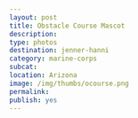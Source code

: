 ```yaml
---
layout: post
title: Obstacle Course Mascot
description:
type: photos
destination: jenner-hanni
category: marine-corps
subcat: 
location: Arizona
image: /img/thumbs/ocourse.png
permalink: 
publish: yes
---
```


<p><a href="https://jenner.smugmug.com/Marine-Corps/2008-Obstacle-Course-Mascot-Joke/i-vP9kv3m/0/M/dscf0883-M.jpg">
<img src="https://jenner.smugmug.com/Marine-Corps/2008-Obstacle-Course-Mascot-Joke/i-vP9kv3m/0/M/dscf0883-M.jpg" alt=""></a></p>

<p><a href="https://jenner.smugmug.com/Marine-Corps/2008-Obstacle-Course-Mascot-Joke/i-pWNSXqJ/0/M/dscf0882-M.jpg">
<img src="https://jenner.smugmug.com/Marine-Corps/2008-Obstacle-Course-Mascot-Joke/i-pWNSXqJ/0/M/dscf0882-M.jpg" alt=""></a></p>

<p><a href="https://jenner.smugmug.com/Marine-Corps/2008-Obstacle-Course-Mascot-Joke/i-p92bm3j/0/M/dscf0883a-M.jpg">
<img src="https://jenner.smugmug.com/Marine-Corps/2008-Obstacle-Course-Mascot-Joke/i-p92bm3j/0/M/dscf0883a-M.jpg" alt=""></a></p>

<p><a href="https://jenner.smugmug.com/Marine-Corps/2008-Obstacle-Course-Mascot-Joke/i-2mfJgbq/0/M/dscf0886-M.jpg">
<img src="https://jenner.smugmug.com/Marine-Corps/2008-Obstacle-Course-Mascot-Joke/i-2mfJgbq/0/M/dscf0886-M.jpg" alt=""></a></p>

<p><a href="https://jenner.smugmug.com/Marine-Corps/2008-Obstacle-Course-Mascot-Joke/i-vmhxhq8/0/M/dscf0887-M.jpg">
<img src="https://jenner.smugmug.com/Marine-Corps/2008-Obstacle-Course-Mascot-Joke/i-vmhxhq8/0/M/dscf0887-M.jpg" alt=""></a></p>

<p><a href="https://jenner.smugmug.com/Marine-Corps/2008-Obstacle-Course-Mascot-Joke/i-8D9PrXJ/0/M/dscf0888-M.jpg">
<img src="https://jenner.smugmug.com/Marine-Corps/2008-Obstacle-Course-Mascot-Joke/i-8D9PrXJ/0/M/dscf0888-M.jpg" alt=""></a></p>

<p><a href="https://jenner.smugmug.com/Marine-Corps/2008-Obstacle-Course-Mascot-Joke/i-vJw3XwS/0/M/dscf0884-M.jpg">
<img src="https://jenner.smugmug.com/Marine-Corps/2008-Obstacle-Course-Mascot-Joke/i-vJw3XwS/0/M/dscf0884-M.jpg" alt=""></a></p>

<p><a href="https://jenner.smugmug.com/Marine-Corps/2008-Obstacle-Course-Mascot-Joke/i-G5Ff4Qn/0/M/dscf0891-M.jpg">
<img src="https://jenner.smugmug.com/Marine-Corps/2008-Obstacle-Course-Mascot-Joke/i-G5Ff4Qn/0/M/dscf0891-M.jpg" alt=""></a></p>


